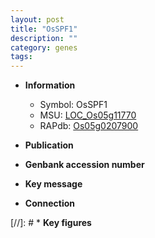 ```yaml
---
layout: post
title: "OsSPF1"
description: ""
category: genes
tags: 
---
```


* **Information**  
    + Symbol: OsSPF1  
    + MSU: [LOC_Os05g11770](http://rice.uga.edu/cgi-bin/ORF_infopage.cgi?orf=LOC_Os05g11770)  
    + RAPdb: [Os05g0207900](http://rapdb.dna.affrc.go.jp/viewer/gbrowse_details/irgsp1?name=Os05g0207900)  

* **Publication**  

* **Genbank accession number**  

* **Key message**  

* **Connection**  

[//]: # * **Key figures**  


